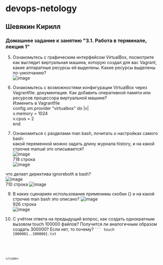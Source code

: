 # devops-netology  
## Шевякин Кирилл  

### Домашнее задание к занятию "3.1. Работа в терминале, лекция 1"  
5. Ознакомьтесь с графическим интерфейсом VirtualBox, посмотрите как выглядит виртуальная машина, которую создал для вас Vagrant, какие аппаратные ресурсы ей выделены. Какие ресурсы выделены по-умолчанию?  
![image](https://user-images.githubusercontent.com/93198418/147564583-2ff8f574-319b-4e1a-b274-2cd0cbf6b366.png)  
  
6. Ознакомьтесь с возможностями конфигурации VirtualBox через Vagrantfile: документация. Как добавить оперативной памяти или ресурсов процессора виртуальной машине?  
Изменить в  Vagrantfile  
config.vm.provider "virtualbox" do |v|  
     v.memory = 1024  
     v.cpus = 2  
end  
  
8. Ознакомиться с разделами man bash, почитать о настройках самого bash:  
какой переменной можно задать длину журнала history, и на какой строчке manual это описывается?  
![image](https://user-images.githubusercontent.com/93198418/147567701-a8ccd2a8-6c7f-46dd-88f0-f30c09b73437.png)  
718 строка  
![image](https://user-images.githubusercontent.com/93198418/147567765-b0c61334-dbc2-4628-9857-6a4fb9977d32.png)

что делает директива ignoreboth в bash?  
![image](https://user-images.githubusercontent.com/93198418/147568472-fc378ce1-6ccf-431b-8102-149dc0193658.png)  
710 строка
![image](https://user-images.githubusercontent.com/93198418/147568540-d3b88a04-f326-435f-b2ac-efb45efdf769.png)  

9. В каких сценариях использования применимы скобки {} и на какой строчке man bash это описано?
![image](https://user-images.githubusercontent.com/93198418/147569822-aa1b8964-abc7-4bc5-a629-8f685b3b0f6f.png)  
926 строка  
![image](https://user-images.githubusercontent.com/93198418/147569900-00c9a861-196e-42d5-b0c9-20ac7aecacdd.png)
  
10. С учётом ответа на предыдущий вопрос, как создать однократным вызовом touch 100000 файлов? Получится ли аналогичным образом создать 300000? Если нет, то почему?
<code>```
touch {000001..100000}.txt
```
</code>










